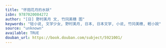 ```yaml
---
title: "怀抱花月的水妖"
isbn: 9787020084272
author: "[日] 野村美月 文, 竹冈美穗 图"
keywords: "轻小说, 文学少女, 野村美月, 日本, 日本文学, 小说, 竹冈美穗, 輕小說"
source: "unknown"
available: TRUE
douban_url: https://book.douban.com/subject/5921001/
---
```

